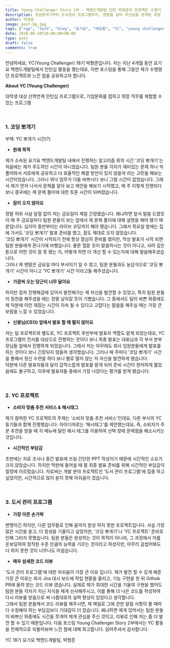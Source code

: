 ```yaml
---
title: Young Challenger Story 1부 - 백엔드개발팀 인턴 박형준의 프로젝트 수행기
description: 코딩뽀개기부터 도서관리 프로그램까지, 멘붕을 넘어 자신감을 얻게된 과정
author: 박형준
image: post-bg.jpg
tags: ["rgp", "tech", "blog", "요기요", "배달통", "YC", "young challenger", "백엔드개발팀", "인턴", "인턴십", "스타트업"]
date: 2018-06-28T10:00:00+00:00
type: post
draft: false
comments: true
---
```


안녕하세요, YC(Young Challenger) 18기 박형준입니다. 저는 지난 4개월 동안 요기요 백엔드개발팀에서 인턴십 활동을 했는데요, 이번 포스팅을 통해 그동안 제가 수행했던 프로젝트와 느낀 점을 공유하고자 합니다.

**About YC (Young Challenger)**

대학생 대상 산학연계 인턴십 프로그램으로, 기업문화를 접하고 희망 직무를 체험할 수 있는 프로그램

<br>

### 1. 코딩 뽀개기

부제: YC 뽀개기 시간(?)


* **원래 목적**

 제가 소속된 요기요 백엔드개발팀 내에서 진행하는 알고리즘 회의 시간 ‘코딩 뽀개기'는 처음에는 제가 주도하던 시간이 아니었습니다. 팀원 분들 각자가 재미있는 문제 하나 씩 풀어와서 서로에게 공유하고 더 효율적인 해결 방안이 있지 않을까 라는 고민을 해보는 시간이었습니다. 그러나 워낙 업무가 다들 바쁘시다 보니 그럴 시간이 없었습니다. 그래서 제가 먼저 나서서 문제를 알아 보고 제안을 해보기 시작했고, 매 주 이렇게 진행되다 보니 결국에는 제 문제 풀이에 대한 토론 시간이 되버렸습니다.


* **잠이 오지 않아요**

 정말 허위 사실 일절 없이 저는 금요일이 제일 긴장됐습니다. 왜냐하면 앞서 말씀 드렸듯이 매 주 금요일마다 팀원 분들이 보는 앞에서 제 문제 풀이에 대해 설명을 해야 됐기 때문입니다. 심지어 중반부터는 라이브 코딩까지 해야 됐습니다. 그래서 목요일 밤에는 집에 가서도 ‘코딩 뽀개기' 발표 준비를 했고, 잠도 제대로 오지 않았습니다.
<br>
 ‘코딩 뽀개기' 시간이 시작되기 전에 항상 열심히 준비를 했지만, 막상 발표가 시작 되면 팀원 분들에게 혼나기에 바빴습니다. 물론 헐뜯 듯이 말씀하시는 것이 아니고, 사려 깊은 톤으로 어떤 것이 잘 못 됐는 지, 어떻게 하면 더 개선 할 수 있는지에 대해 말씀해주셨습니다.
<br>
 그러나 제 멘탈은 금요일 마다 부서지기 일 수 였고, 팀원 분들과도 농담식으로 ‘코딩 뽀개기’ 시간이 아니고 ‘YC 뽀개기' 시간 이라고들 해주셨습니다.

* **가끔씩 오는 당근이 너무 달아요**

 하지만 점차 진행해감에 있어서 발전해가는 제 자신을 발견할 수 있었고, 특히 팀원 분들이 칭찬을 해주셨을 때는 정말 날아갈 듯이 기뻤습니다. 그 중에서도 팀이 바쁜 와중에도 제 덕분에 이런 재밌는 시간이 지속 될 수 있다고 고맙다는 말씀을 해주실 때는 가장 큰 보람을 느낄 수 있었습니다.

* **신봉님(CEO) 앞에서 발표 할 때 떨지 않아요**

 저는 팀 프로젝트와 별도로, YC 프로젝트 후반부에 발표자 역할도 맡게 되었는데요, YC 프로그램이 전사를 대상으로 진행하는 것이다 보니 최종 발표는 대표님과 각 부서 본부장님들 앞에서 진행하게 되었습니다. 그래서 저는 아무래도 회사 임원분들에게 발표를 하는 것이다 보니 긴장되지 않을까 생각했습니다. 그러나 매 주마다 ‘코딩 뽀개기' 시간을 통해서 정신 수련을 하다 보니 별로 떨지 않는 저 자신을 발견하게 됐습니다.
<br>
 덕분에 다른 발표자들과 달리 갑작스럽게 발표를 맡게 되어 준비 시간이 현저하게 짧았음에도 불구하고, 이후에 발표자들 중에서 가장 나았다는 평가를 받게 됐습니다.

<br>

### 2. YC 프로젝트

* **소비자 맞춤 추천 서비스 & 해시태그**

제가 참여한 YC 프로젝트의 주제는 ‘소비자 맞춤 추천 서비스'인데요, 다른 부서의 YC 동기들과 함께 진행했습니다. 아이디어로는 ‘해시태그'를 제안했는데요, 즉, 소비자가 주문 추천을 받을 때 각 메뉴에 달린 해시 태그를 이용하여 선택 장애 문제점을 해소시키는 것입니다.

* **시간적인 부담감**

초반에는 자료 조사나 중간 발표에 쓰일 간단한 PPT 작성이기 때문에 시간적인 소요가 크지 않았습니다. 하지만 막판에 들어설 때 쯤 최종 발표 준비를 위해 시간적인 부담감이 절정에 이르렀습니다. 저로써는 개발 분야 프로젝트인 ‘도서 관리 프로그램'에 집중 하고 싶었지만, 시간적으로 많이 쏟지 못해 아쉬움이 컸습니다.


<br>

### 3. 도서 관리 프로그램

* **가장 아픈 손가락**

 변명이긴 하지만, 다른 업무들로 인해 끝까지 완성 하지 못한 프로젝트입니다. 사실 가장 많은 시간을 쏟고, 더 정성을 기울이고 싶었지만, ‘코딩 뽀개기'나 ‘YC 프로젝트' 준비로 인해 그러지 못했습니다. 팀원 분들은 완성하는 것이 목적이 아니라, 그 과정에서 저를 온보딩하여 정직원 수준 만큼의 능력을 기르는 것이라고 하셨지만, 아무리 곱씹어봐도 다 하지 못한 것이 너무나도 아쉽습니다.

* **매우 섬세한 코드 리뷰**

 ‘도서 관리 프로그램'에 대한 아쉬움이 가장 큰 이유 입니다. 제가 발전 할 수 있게 해준 가장 큰 이유는 회사 Jira 대시 보드에 작업 현황을 올리고, 기능 구현을 한 뒤 Github PR에 올려 받는 코드 리뷰 였습니다. 실제로 제가 최대한 시간을 기울여 구현을 했어도 팀원 분들 각자가 지닌 지식을 제게 선사해주시고, 이를 통해 더 나은 코드를 작성하여 다시 리뷰를 받음으로 써 나름대로의 실력 향상이 있었다고 생각합니다.
 <br>
 그래서 팀원 분들께서 코드 리뷰를 해주시면, 제 메일로 그에 관한 알림 사항이 뜰 때마다 수정해야 하는 부담감보다 기대감이 더 컸습니다. 왜냐하면 제게 있어서는 팀원 분들이 바쁘신 와중에도 시간을 쪼개어 제게 관심을 주신 것이고, 리뷰로 인해 저는 좀 더 발전 할 수 있기 때문입니다.
 다음 포스팅 Young Challenger Story 2부에서는 YC 활동을 전체적으로 되돌아보며 느낀 점에 대해 회고합니다. 읽어주셔서 감사합니다.


 YC 18기 요기요 백엔드개발팀, 박형준
